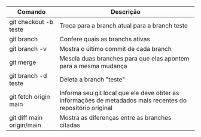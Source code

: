 Comando                           | Descrição
--------------------------------- | ---------------------------------------------------------
git checkout -b teste             | Troca para a branch atual para a branch teste
git branch                        | Confere quais as branchs ativas
git branch -v                     | Mostra o último commit de cada branch
git merge                         | Mescla duas branches para que elas apontem para a mesma mudança
git branch -d teste               | Deleta a branch "teste"
git fetch origin main             | Informa seu git local que ele deve obter as informações de metadados mais recentes do repositório original
git diff main origin/main         | Mostra as diferenças entre as branches citadas